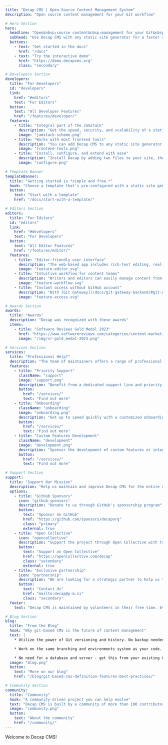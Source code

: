 ```yaml
---
title: "Decap CMS | Open-Source Content Management System"
description: "Open source content management for your Git workflow"

# Hero Section
hero:
  headline: "Open&nbsp;source content&nbsp;management for your Git&nbsp;workflow"
  subhead: "Use Decap CMS with any static site generator for a faster and more flexible web project"
  buttons:
    - text: "Get started in the docs"
      href: "/docs"
    - text: "Try the interactive demo"
      href: "https://demo.decapcms.org"
      class: "secondary"

# Developers Section
developers:
  title: "For Developers"
  id: "developers"
  link:
    href: "#editors"
    text: "For Editors"
  button:
    text: "All Developer Features"
    href: "/features/developer/"
  features:
    - title: "Integral part of the Jamstack"
      description: "Get the speed, security, and scalability of a static site, while still providing a convenient editing interface for content. Compared to server-side CMS like WordPress, this means better performance, higher security, lower cost of scaling, and a better developer experience. You can learn more about the Jamstack on [jamstack.org](https://jamstack.org)."
      image: "jamstack-scheme.png"
    - title: "Works with most frontend tools"
      description: "You can add Decap CMS to any static site generator, meta-framework, or other tool that stores content in Git."
      image: "frontend-tools.png"
    - title: "Install, configure, and extend with ease"
      description: "Install Decap by adding two files to your site, then configure everything in a YAML file. Extend with ease with React: create custom-styled previews, UI widgets, and editor plugins or add backends to support different Git platform APIs. See Add to your site to get started."
      image: "configure.png"

# Template Banner
templateBanner:
  title: "Getting started is *simple and free.*"
  hook: "Choose a template that's pre-configured with a static site generator and deploys to a global CDN in one click."
  button:
    text: "Start with a template"
    href: "/docs/start-with-a-template/"

# Editors Section
editors:
  title: "For Editors"
  id: "editors"
  link:
    href: "#developers"
    text: "For Developers"
  button:
    text: "All Editor Features"
    href: "/features/editor/"
  features:
    - title: "Editor-friendly user interface"
      description: "The web-based app includes rich-text editing, real-time preview, and drag-and-drop media uploads."
      image: "feature-editor.svg"
    - title: "Intuitive workflow for content teams"
      description: "Writers and editors can easily manage content from draft to review to publish across any number of custom content types."
      image: "feature-workflow.svg"
    - title: "Instant access without GitHub account"
      description: "With [Git Gateway](/docs/git-gateway-backend/#git-gateway-with-netlify-identity), you can add CMS access for any team member — even if they don't have a GitHub account."
      image: "feature-access.svg"

# Awards Section
awards:
  title: "Awards"
  description: "Decap was recognized with these awards"
  items:
    - title: "Software Reviews Gold Medal 2023"
      href: "https://www.softwarereviews.com/categories/content-marketing?entitlement=gold_medal_Decap_CMS_%28formerly_Netlify%29_data_quadrant_awards_2023_content_marketing&utm_medium=badge&utm_source=netlify"
      image: "/img/sr-gold_medal-2023.png"

# Services Section
services:
  title: "Professional Help?"
  description: "The team of maintainers offers a range of professional services to help you get the most out of Decap CMS."
  features:
    - title: "Priority Support"
      className: "support"
      image: "support.png"
      description: "Benefit from a dedicated support line and priority ticket handling."
      button:
        href: "/services/"
        text: "Find out more"
    - title: "Onboarding"
      className: "onboarding"
      image: "onboarding.png"
      description: "Get up to speed quickly with a customized onboarding program tailored to your team and project."
      button:
        href: "/services/"
        text: "Find out more"
    - title: "Custom Features Development"
      className: "development"
      image: "development.png"
      description: "Sponsor the development of custom features or integrations to meet your specific needs."
      button:
        href: "/services/"
        text: "Find out more"

# Support Section
support:
  title: "Support Our Mission"
  description: "Help us maintain and improve Decap CMS for the entire community. Your support enables us to keep developing new features, fixing bugs, and providing documentation."
  options:
    - title: "GitHub Sponsors"
      icon: "github-sponsors"
      description: "Donate to us through GitHub's sponsorship program"
      button:
        text: "Sponsor on GitHub"
        href: "https://github.com/sponsors/decaporg"
        class: "primary"
        external: true
    - title: "Open Collective"
      icon: "opencollective"
      description: "Support the project through Open Collective with transparent funding and expense tracking"
      button:
        text: "Support on Open Collective"
        href: "https://opencollective.com/decap"
        class: "secondary"
        external: true
    - title: "Exclusive partnership"
      icon: "partnership"
      description: "We are looking for a strategic partner to help us take Decap CMS to the next level"
      button:
        text: "Contact Us"
        href: "mailto:decap@p-m.si"
        class: "secondary"
  footer:
    text: "Decap CMS is maintained by volunteers in their free time. Every contribution helps us dedicate more time to improving the project."

# Blog Section
blog:
  title: "From the Blog"
  hook: "Why git-based CMS is the future of content management"
  text: |
    * Utilize the power of Git versioning and history. No backup needed

    * Work on the same branching and environments system as your code.

    * No need for a database and server - get this from your existing Git provider.
  image: "blog.png"
  button:
    text: "More on our blog"
    href: "/blog/git-based-cms-definition-features-best-practices/"

# Community Section
community:
  title: "Community"
  hook: "A community-driven project you can help evolve"
  text: "Decap CMS is built by a community of more than 100 contributors — and you can help. Read the [contributing guide](/docs/contributor-guide) to join in."
  image: "community.png"
  button:
    text: "About the community"
    href: "/community/"
---
```


Welcome to Decap CMS!
